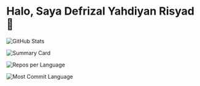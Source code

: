 # Halo, Saya Defrizal Yahdiyan Risyad 👋

![GitHub Stats](https://github-readme-stats.vercel.app/api?username=defrijay&show_icons=true&count_private=true&theme=tokyonight)

![Summary Card](https://github-profile-summary-cards.vercel.app/api/cards/profile-details?username=defrijay&theme=tokyonight)

![Repos per Language](http://github-profile-summary-cards.vercel.app/api/cards/repos-per-language?username=defrijay&theme=tokyonight)

![Most Commit Language](http://github-profile-summary-cards.vercel.app/api/cards/most-commit-language?username=defrijay&theme=tokyonight)
